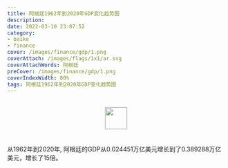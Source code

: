 ```yaml
---
title: 阿根廷1962年到2020年GDP变化趋势图
description: 
date: 2022-03-10 23:07:52
category:
- baike
- finance
cover: /images/finance/gdp/1.png
coverAttach: /images/flags/1x1/ar.svg
coverAttachWords: 阿根廷
preCover: /images/finance/gdp/1.png
coverIndexWidth: 80%
tags: 阿根廷1962年到2020年GDP变化趋势图
---
```




<script src="/assets/js/charts/chart.js"></script>

<div style="text-align: center; margin: 30px 0; ">
    <img src="/images/flags/1x1/ar.svg" style="width: 50px; border: 1px solid #cccccc; ">
</div>

<div style="width: 98%; margin: 0 0 35px 0; ">
    <canvas id="myChart"></canvas>
</div>

<div>
<p class="paragraph">从1962年到2020年, 阿根廷的GDP从0.024451万亿美元增长到了0.389288万亿美元，增长了15倍。</p>
</div>

<script>

    const dataGdp = {
        labels: [1962, 1963, 1964, 1965, 1966, 1967, 1968, 1969, 1970, 1971, 1972, 1973, 1974, 1975, 1976, 1977, 1978, 1979, 1980, 1981, 1982, 1983, 1984, 1985, 1986, 1987, 1988, 1989, 1990, 1991, 1992, 1993, 1994, 1995, 1996, 1997, 1998, 1999, 2000, 2001, 2002, 2003, 2004, 2005, 2006, 2007, 2008, 2009, 2010, 2011, 2012, 2013, 2014, 2015, 2016, 2017, 2018, 2019, 2020],
        datasets: [{
            label: '(万亿美元)  •  即刻编程  •  cn.hongkezhang.com',
            backgroundColor: 'rgb(0 0 128)',
            borderColor: 'rgb(0 0 128)',
            data: [0.024451, 0.018272, 0.025605, 0.028345, 0.028630, 0.024257, 0.026437, 0.031256, 0.031584, 0.033293, 0.034733, 0.052544, 0.072437, 0.052439, 0.051169, 0.056781, 0.058083, 0.069252, 0.076962, 0.078677, 0.084307, 0.103979, 0.079092, 0.088417, 0.110934, 0.111106, 0.126207, 0.076637, 0.141352, 0.189720, 0.228789, 0.236742, 0.257440, 0.258032, 0.272150, 0.292859, 0.298948, 0.283523, 0.284204, 0.268697, 0.097724, 0.127587, 0.164658, 0.198737, 0.232557, 0.287531, 0.361558, 0.332976, 0.423627, 0.530163, 0.545982, 0.552025, 0.526320, 0.594749, 0.557531, 0.643629, 0.524820, 0.451932, 0.389288],
            barPercentage: 0.3
        }]
    };

    const config = {
        type: 'line',
        data: dataGdp,
        options: {
            series: [
                {
                    barWidth: '20%'
                }
            ]
        }
    };

    const myChart = new Chart(
        document.getElementById('myChart'),
        config
    );
</script>
